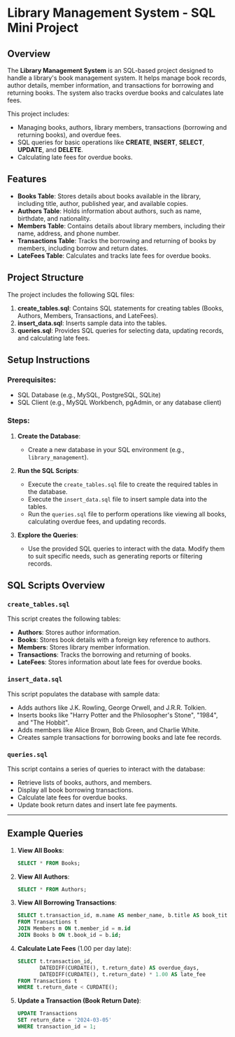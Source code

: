 # Library Management System - SQL Mini Project

## Overview

The **Library Management System** is an SQL-based project designed to handle a library's book management system. It helps manage book records, author details, member information, and transactions for borrowing and returning books. The system also tracks overdue books and calculates late fees.

This project includes:
- Managing books, authors, library members, transactions (borrowing and returning books), and overdue fees.
- SQL queries for basic operations like **CREATE**, **INSERT**, **SELECT**, **UPDATE**, and **DELETE**.
- Calculating late fees for overdue books.

## Features

- **Books Table**: Stores details about books available in the library, including title, author, published year, and available copies.
- **Authors Table**: Holds information about authors, such as name, birthdate, and nationality.
- **Members Table**: Contains details about library members, including their name, address, and phone number.
- **Transactions Table**: Tracks the borrowing and returning of books by members, including borrow and return dates.
- **LateFees Table**: Calculates and tracks late fees for overdue books.

## Project Structure

The project includes the following SQL files:

1. **create_tables.sql**: Contains SQL statements for creating tables (Books, Authors, Members, Transactions, and LateFees).
2. **insert_data.sql**: Inserts sample data into the tables.
3. **queries.sql**: Provides SQL queries for selecting data, updating records, and calculating late fees.

## Setup Instructions

### Prerequisites:
- SQL Database (e.g., MySQL, PostgreSQL, SQLite)
- SQL Client (e.g., MySQL Workbench, pgAdmin, or any database client)

### Steps:

1. **Create the Database**:
   - Create a new database in your SQL environment (e.g., `library_management`).
   
2. **Run the SQL Scripts**:
   - Execute the `create_tables.sql` file to create the required tables in the database.
   - Execute the `insert_data.sql` file to insert sample data into the tables.
   - Run the `queries.sql` file to perform operations like viewing all books, calculating overdue fees, and updating records.

3. **Explore the Queries**:
   - Use the provided SQL queries to interact with the data. Modify them to suit specific needs, such as generating reports or filtering records.

## SQL Scripts Overview

### `create_tables.sql`

This script creates the following tables:
- **Authors**: Stores author information.
- **Books**: Stores book details with a foreign key reference to authors.
- **Members**: Stores library member information.
- **Transactions**: Tracks the borrowing and returning of books.
- **LateFees**: Stores information about late fees for overdue books.

### `insert_data.sql`

This script populates the database with sample data:
- Adds authors like J.K. Rowling, George Orwell, and J.R.R. Tolkien.
- Inserts books like "Harry Potter and the Philosopher's Stone", "1984", and "The Hobbit".
- Adds members like Alice Brown, Bob Green, and Charlie White.
- Creates sample transactions for borrowing books and late fee records.

### `queries.sql`

This script contains a series of queries to interact with the database:
- Retrieve lists of books, authors, and members.
- Display all book borrowing transactions.
- Calculate late fees for overdue books.
- Update book return dates and insert late fee payments.

---

## Example Queries

1. **View All Books**:
   ```sql
   SELECT * FROM Books;
   ```

2. **View All Authors**:
   ```sql
   SELECT * FROM Authors;
   ```

3. **View All Borrowing Transactions**:
   ```sql
   SELECT t.transaction_id, m.name AS member_name, b.title AS book_title, t.borrow_date, t.return_date
   FROM Transactions t
   JOIN Members m ON t.member_id = m.id
   JOIN Books b ON t.book_id = b.id;
   ```

4. **Calculate Late Fees** (1.00 per day late):
   ```sql
   SELECT t.transaction_id, 
          DATEDIFF(CURDATE(), t.return_date) AS overdue_days, 
          DATEDIFF(CURDATE(), t.return_date) * 1.00 AS late_fee
   FROM Transactions t
   WHERE t.return_date < CURDATE();
   ```

5. **Update a Transaction (Book Return Date)**:
   ```sql
   UPDATE Transactions
   SET return_date = '2024-03-05'
   WHERE transaction_id = 1;
   ```
